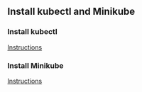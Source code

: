 ## Install kubectl and Minikube

### Install kubectl

[Instructions](InstallKubectl)

### Install Minikube

[Instructions](InstallMinikube)
